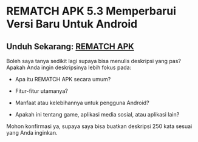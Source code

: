 ﻿#  REMATCH APK 5.3 Memperbarui Versi Baru Untuk Android
##  Unduh Sekarang: [REMATCH APK](https://tinyurl.com/yc4xcrm4)
Boleh saya tanya sedikit lagi supaya bisa menulis deskripsi yang pas? Apakah Anda ingin deskripsinya lebih fokus pada:

-   Apa itu REMATCH APK secara umum?
    
-   Fitur-fitur utamanya?
    
-   Manfaat atau kelebihannya untuk pengguna Android?
    
-   Apakah ini tentang game, aplikasi media sosial, atau aplikasi lain?
    

Mohon konfirmasi ya, supaya saya bisa buatkan deskripsi 250 kata sesuai yang Anda inginkan.
